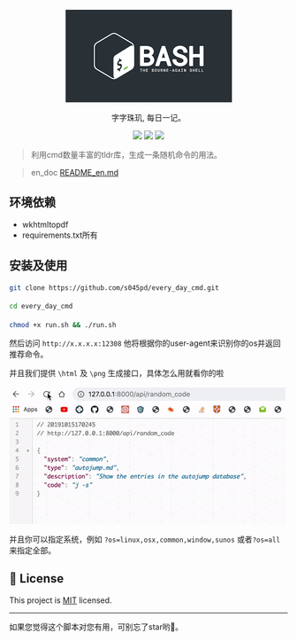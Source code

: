 <p align="center">
<img src="media/bashs.png" />
    <p align="center">字字珠玑, 每日一记。</p>
        <p align="center">
    <a target="_blank" href="https://www.python.org/downloads/" title="Python version"><img src="https://img.shields.io/badge/python-%3E=_3.7.4-green.svg"></a>
    <a target="_blank" href="LICENSE" title="License: MIT"><img src="https://img.shields.io/badge/License-MIT-blue.svg"></a>
    <a target="_blank" href="FastAPI" title="FastAPI"><img src="https://img.shields.io/badge/power_by-FastAPI-Green.svg"></a></p>
</p>

> 利用cmd数量丰富的tldr库，生成一条随机命令的用法。

> en_doc [README_en.md](README_en.md)

## 环境依赖

- wkhtmltopdf
- requirements.txt所有

## 安装及使用

```sh
git clone https://github.com/s045pd/every_day_cmd.git

cd every_day_cmd

chmod +x run.sh && ./run.sh
```

然后访问 ```http://x.x.x.x:12308``` 他将根据你的user-agent来识别你的os并返回推荐命令。

并且我们提供 `\html` 及 `\png` 生成接口，具体怎么用就看你的啦


<img src="media/every_day_cmd.gif">

并且你可以指定系统，例如 `?os=linux,osx,common,window,sunos` 或者`?os=all` 来指定全部。

## 📝 License

This project is [MIT](https://github.com/kefranabg/readme-md-generator/blob/master/LICENSE) licensed.

***

如果您觉得这个脚本对您有用，可别忘了star哟🐶。